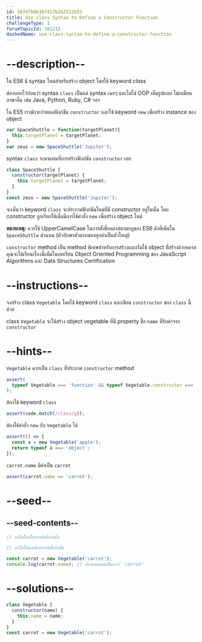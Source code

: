 ```yaml
---
id: 587d7b8b367417b2b2512b53
title: Use class Syntax to Define a Constructor Function
challengeType: 1
forumTopicId: 301212
dashedName: use-class-syntax-to-define-a-constructor-function
---
```


# --description--

ใน ES6 มี syntax ใหม่สำหรับสร้าง object โดยใช้ keyword <dfn>class</dfn>

ต้องบอกไว้ก่อนว่า syntax `class` เป็นแค่ syntax เฉยๆ และไม่ใช่ OOP เต็มรูปแบบ ไม่เหมือนภาษาอื่น เช่น Java, Python, Ruby, C# ฯลฯ

ใน ES5 เรามักจะกำหนดฟังก์ชัน `constructor` และใช้ keyword `new` เพื่อสร้าง instance ของ object


```js
var SpaceShuttle = function(targetPlanet){
  this.targetPlanet = targetPlanet;
}
var zeus = new SpaceShuttle('Jupiter');
```

syntax `class` จะมาแทนที่การสร้างฟังก์ชัน `constructor` เลย


```js
class SpaceShuttle {
  constructor(targetPlanet) {
    this.targetPlanet = targetPlanet;
  }
}
const zeus = new SpaceShuttle('Jupiter');
```

จะเห็นว่า keyword `class` จะประกาศฟังก์ชันใหม่ที่มี constructor อยู่ในนั้น โดย constructor ถูกเรียกใช้เมื่อมีการใช้คำสั่ง `new` เพื่อสร้าง object ใหม่


 **หมายเหตุ:** ควรใช้ UpperCamelCase ในการตั้งชื่อคลาสตามกฎของ ES6 ดังที่เห็นใน `SpaceShuttle` ด้านบน (ตัวอักษรตัวแรกของทุกคำเป็นตัวใหญ่)

`constructor` method เป็น method พิเศษสำหรับการสร้างและเริ่มใช้ object ที่สร้างด้วยคลาส คุณจะได้เรียนเรื่องนี้เพิ่มในบทเรียน Object Oriented Programming ของ JavaScript Algorithms และ Data Structures Certification


# --instructions--

จงสร้าง class `Vegetable` โดยใช้ keyword `class` และเขียน `constructor` ของ `class` นี้ด้วย

class `Vegetable` จะใช้สร้าง object vegetable ที่มี property ชื่อ `name` ที่รับค่าจาก `constructor`

# --hints--

`Vegetable` ควรเป็น `class` ที่ประกาศ `constructor` method

```js
assert(
  typeof Vegetable === 'function' && typeof Vegetable.constructor === 'function'
);
```

ต้องใช้ keyword `class`

```js
assert(code.match(/class/g));
```

ต้องใช้คำสั่ง `new` กับ `Vegetable` ได้

```js
assert(() => {
  const a = new Vegetable('apple');
  return typeof a === 'object';
});
```

`carrot.name` มีค่าเป็น `carrot`

```js
assert(carrot.name == 'carrot');
```

# --seed--

## --seed-contents--

```js
// แก้ไขโค้ดใต้บรรทัดนี้เท่านั้น

// แก้ไขโค้ดเหนือบรรทัดนี้เท่านั้น

const carrot = new Vegetable('carrot');
console.log(carrot.name); // ต้องแสดงผลเป็นคำว่า 'carrot'
```

# --solutions--

```js
class Vegetable {
  constructor(name) {
    this.name = name;
  }
}
const carrot = new Vegetable('carrot');
```
